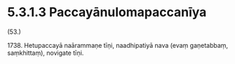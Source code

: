 

# 5.3.1.3 Paccayānulomapaccanīya





(53.)

1738\. Hetupaccayā naārammaṇe tīṇi, naadhipatiyā nava (evaṃ gaṇetabbaṃ, saṃkhittaṃ), novigate tīṇi.



